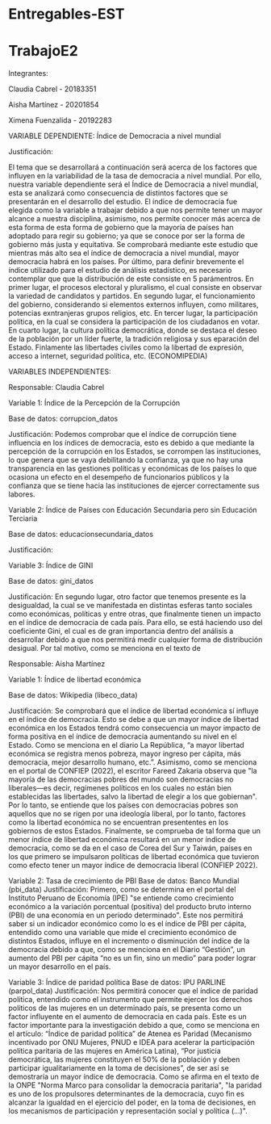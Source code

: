 # Entregables-EST
# TrabajoE2

Integrantes:

Claudia Cabrel	   - 20183351

Aisha Martínez   	 - 20201854

Ximena Fuenzalida	 - 20192283


VARIABLE DEPENDIENTE:
Índice de Democracia a nivel mundial

Justificación:

El tema que se desarrollará a continuación será acerca de los factores que influyen en la variabilidad de la tasa de democracia a nivel mundial. Por ello, nuestra variable dependiente será el Índice de Democracia a nivel mundial, esta se analizará como consecuencia de distintos factores que se presentarán en el desarrollo del estudio. El índice de democracia fue elegida como la variable a trabajar debido a que nos permite tener un mayor alcance a nuestra disciplina, asimismo, nos permite conocer más acerca de esta forma de esta forma de gobierno que la mayoría de países han adoptado para regir su gobierno; ya que se conoce por ser la forma de gobierno más justa y equitativa. Se comprobará mediante este estudio que mientras más alto sea el índice de democracia a nivel mundial, mayor democracia habrá en los países. Por último, para definir brevemente el índice utilizado para el estudio de análisis estadístico, es necesario contemplar que que la distribución de este consiste en 5 parámentros. En primer lugar, el procesos electoral y pluralismo, el cual consiste en observar la variedad de candidatos y partidos. En segundo lugar, el funcionamiento del gobierno, considerando si elementos externos influyen, como militares, potencias exntranjeras grupos religios, etc. En tercer lugar, la participación política, en la cual se considera la participación de los ciudadanos en votar. En cuarto lugar, la cultura política democrática, donde se destaca el deseo de la población por un líder fuerte, la tradición religiosa y sus eparación del Estado. Finlamente las libertades civiles como la libertad de expresión, acceso a internet, seguridad política, etc. (ECONOMIPEDIA)



VARIABLES INDEPENDIENTES:


Responsable: Claudia Cabrel

Variable 1: Índice de la Percepción de la Corrupción
    
Base de datos: corrupcion_datos
    
Justificación: Podemos comprobar que el índice de corrupción tiene influencia en los índices de democracia, esto es debido a que mediante la percepción de la corrupción en los Estados, se corrompen las instituciones, lo que genera que se vaya debilitando la confianza, ya que no hay una transparencia en las gestiones políticas y económicas de los países lo que ocasiona un efecto en el desempeño de funcionarios públicos y la confianza que se tiene hacia las instituciones de ejercer correctamente sus labores.

Variable 2: Índice de Países con Educación Secundaria pero sin Educación Terciaria
    
Base de datos: educacionsecundaria_datos
   
Justificación:
    
Variable 3: Índice de GINI
    
Base de datos:  gini_datos
    
Justificación: En segundo lugar, otro factor que tenemos presente es la desigualdad, la cual se ve manifestada en distintas esferas tanto sociales como económicas, políticas y entre otras, que finalmente tienen un impacto en el índice de democracia de cada país. Para ello, se está haciendo uso del coeficiente Gini, el cual es de gran importancia dentro del análisis a desarrollar debido a que nos permitirá medir cualquier forma de distribución desigual. Por tal motivo, como se menciona en el texto de
    
Responsable: Aisha Martínez

Variable 1: Índice de libertad económica
    
Base de datos: Wikipedia (libeco_data)
    
Justificación: Se comprobará que el índice de libertad económica sí influye en el índice de democracia. Esto se debe a que un mayor índice de libertad económica en los Estados tendrá como consecuencia un mayor impacto de forma positiva en el índice de democracia aumentando su nivel en el Estado. Como se menciona en el diario La República, “a mayor libertad económica se registra menos pobreza, mayor ingreso per cápita, más democracia, mejor desarrollo humano, etc.”. Asimismo, como se menciona en el portal de CONFIEP (2022), el escritor Fareed Zakaria observa que "la mayoría de las democracias pobres del mundo son democracias no liberales—es decir, regímenes políticos en los cuales no están bien establecidas las libertades, salvo la libertad de elegir a los que gobiernan". Por lo tanto, se entiende que los países con democracias pobres son aquellos que no se rigen por una ideología liberal, por lo tanto, factores como la libertad económica no se encuentran presententes en los gobiernos de estos Estados. Finalmente, se comprueba de tal forma que un menor índice de libertad económica resultará en un menor índice de democracia, como se da en el caso de Corea del Sur y Taiwán, países en los que primero se impulsaron políticas de libertad económica que tuvieron como efecto tener un mayor índice de democracia liberal (CONFIEP 2022).
    
Variable 2: Tasa de crecimiento de PBI
Base de datos: Banco Mundial (pbi_data)
Justificación: Primero, como se determina en el portal del Instituto Peruano de Economía (IPE) "se entiende como crecimiento económico a la variación porcentual (positiva) del producto bruto interno (PBI)  de una economía en un periodo determinado". Este nos permitirá saber si un indicador económico como lo es el índice de PBI per cápita, entendido como una variable que mide el crecimiento económico de distintos Estados, influye en el incremento o disminución del índice de la democracia debido a que, como se menciona en el Diario “Gestión”, un aumento del PBI per cápita “no es un fin, sino un medio” para poder lograr un mayor desarrollo en el país.

Variable 3: Índice de paridad política
Base de datos: IPU PARLINE (parpol_data)
Justificación: Nos permitirá conocer que el índice de paridad política, entendido como el instrumento que permite ejercer los derechos políticos de las mujeres en un determinado país, se presenta como un factor influyente en el aumento de democracia en cada país. Este es un factor importante para la investigación debido a que, como se menciona en el artículo: “Índice de paridad política” de Atenea es Paridad (Mecanismo incentivado por ONU Mujeres, PNUD e IDEA para acelerar la participación política paritaria de las mujeres en América Latina), “Por justicia democrática, las mujeres constituyen el 50% de la población y deben participar igualitariamente en la toma de decisiones”, de ser así se demostraría un mayor índice de democracia. Como se afirma en el texto de la ONPE "Norma Marco para consolidar la democracia paritaria", "la paridad es uno de los propulsores determinantes de la democracia, cuyo fin es alcanzar la igualdad en el ejercicio del poder, en la toma de decisiones, en los mecanismos de participación y representación social y política (...)".





